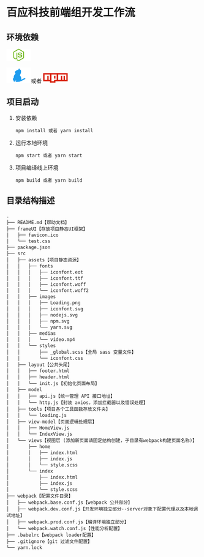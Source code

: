 # 百应科技前端组开发工作流

## 环境依赖

[![Image Node](src/assets/images/nodejs.svg)](http://nodejs.cn)

[![Image NPM](src/assets/images/yarn.svg)](<(https://yarn.bootcss.com)>)或者 [![Image NPM](src/assets/images/npm.svg)](https://www.npmjs.com)

## 项目启动

1. 安装依赖

    ```shell
    npm install 或者 yarn install
    ```

2) 运行本地环境

    ```shell
    npm start 或者 yarn start
    ```

3. 项目编译线上环境

    ```shell
    npm build 或者 yarn build
    ```

## 目录结构描述

```shell
.
├── README.md【帮助文档】
├── frameUI【存放项目静态UI框架】
│   ├── favicon.ico
│   └── test.css
├── package.json
├── src
│   ├── assets【项目静态资源】
│   │   ├── fonts
│   │   │   ├── iconfont.eot
│   │   │   ├── iconfont.ttf
│   │   │   ├── iconfont.woff
│   │   │   └── iconfont.woff2
│   │   ├── images
│   │   │   ├── Loading.png
│   │   │   ├── iconfont.svg
│   │   │   ├── nodejs.svg
│   │   │   ├── npm.svg
│   │   │   └── yarn.svg
│   │   ├── medias
│   │   │   └── video.mp4
│   │   └── styles
│   │       ├── _global.scss【全局 sass 变量文件】
│   │       └── iconfont.css
│   ├── layout【公共头尾】
│   │   ├── footer.html
│   │   ├── header.html
│   │   └── init.js【初始化页面布局】
│   ├── model
│   │   ├── api.js【统一管理 API 接口地址】
│   │   └── http.js【封装 axios，添加拦截器以及错误处理】
│   ├── tools【项目各个工具函数存放文件夹】
│   │   └── loading.js
│   ├── view-model【页面逻辑处理层】
│   │   ├── HomeView.js
│   │   └── IndexView.js
│   └── views【视图层 (添加新页面请固定结构创建，子目录有webpack构建页面名称)】
│       ├── home
│       │   ├── index.html
│       │   ├── index.js
│       │   └── style.scss
│       └── index
│           ├── index.html
│           ├── index.js
│           └── style.scss
├── webpack【配置文件目录】
│   ├── webpack.base.conf.js【webpack 公共部分】
│   ├── webpack.dev.conf.js【开发环境独立部分--server对象下配置代理以及本地调试地址】
│   ├── webpack.prod.conf.js【编译环境独立部分】
│   └── webpack.watch.conf.js【性能分析配置】
├── .babelrc【webpack loader配置】
├── .gitignore【git 过滤文件配置】
└── yarn.lock
```
